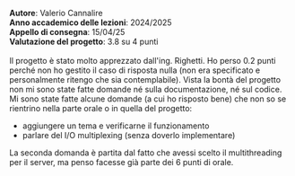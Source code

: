 **Autore**: Valerio Cannalire\
**Anno accademico delle lezioni**: 2024/2025\
**Appello di consegna**: 15/04/25\
**Valutazione del progetto**: 3.8 su 4 punti\
\
Il progetto è stato molto apprezzato dall'ing. Righetti. Ho perso 0.2 punti perché non ho gestito il caso di risposta nulla (non era 
specificato e personalmente ritengo che sia contemplabile). Vista la bontà del progetto non mi sono state fatte domande né sulla documentazione, né sul codice.\
Mi sono state fatte alcune domande (a cui ho risposto bene) che non so se rientrino nella parte orale o in quella del progetto:
- aggiungere un tema e verificarne il funzionamento
- parlare del I/O multiplexing (senza doverlo implementare)

La seconda domanda è partita dal fatto che avessi scelto il multithreading per il server, ma penso facesse già parte dei 6 punti di orale.